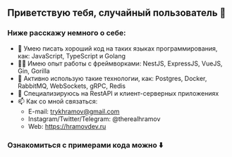 ## Приветствую тебя, случайный пользователь 👋
### Ниже расскажу немного о себе:
- :rocket: Умею писать хороший код на таких языках программирования, как: JavaScript, TypeScript и Golang
- :man_student: Имею опыт работы с фреймворками: NestJS, ExpressJS, VueJS, Gin, Gorilla
- :muscle: Активно использую такие технологии, как: Postgres, Docker, RabbitMQ, WebSockets, gRPC, Redis
- :sparkling_heart: Специализируюсь на RestAPI и клиент-серверных приложениях
- 📫 Как со мной связаться: 
  - E-mail: trykhramov@gmail.com
  - Instagram/Twitter/Telegram: @therealhramov
  - Web: https://hramovdev.ru

### Ознакомиться с примерами кода можно :arrow_down:
